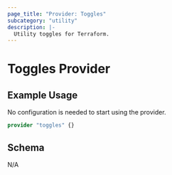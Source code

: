 ```yaml
---
page_title: "Provider: Toggles"
subcategory: "utility"
description: |-
  Utility toggles for Terraform.
---
```


# Toggles Provider

## Example Usage

No configuration is needed to start using the provider.

```terraform
provider "toggles" {}
```

## Schema

N/A

